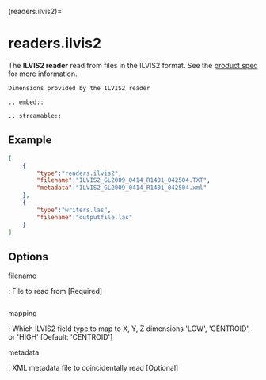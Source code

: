 (readers.ilvis2)=

# readers.ilvis2

The **ILVIS2 reader** read from files in the ILVIS2 format. See the
[product spec](https://nsidc.org/data/ilvis2) for more information.

```{figure} readers.ilvis2.metadata.png
Dimensions provided by the ILVIS2 reader
```

```{eval-rst}
.. embed::
```

```{eval-rst}
.. streamable::
```

## Example

```json
[
    {
        "type":"readers.ilvis2",
        "filename":"ILVIS2_GL2009_0414_R1401_042504.TXT",
        "metadata":"ILVIS2_GL2009_0414_R1401_042504.xml"
    },
    {
        "type":"writers.las",
        "filename":"outputfile.las"
    }
]
```

## Options

filename

: File to read from \[Required\]

```{include} reader_opts.md
```

mapping

: Which ILVIS2 field type to map to X, Y, Z dimensions
  'LOW', 'CENTROID', or 'HIGH' \[Default: 'CENTROID'\]

metadata

: XML metadata file to coincidentally read \[Optional\]
